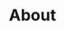 ---
title: About
layout: about

about_me: |
  I am an Assistant Professor in the School of Computing at Grand Valley State University.
  My research intersects computer science and evolution, applying the principles of each field to advance the other.
  Broadly, my work focuses on (1) developing digital systems to investigate fundamental questions about how evolution works, (2) harnessing our understanding of evolution to engineer new algorithms to solve challenging computational problems, and (3) facilitating knowledge transfer between the fields of evolutionary biology and evolutionary computing.
  To learn more, check out my [publications](https://lalejini.com/publications) or feel free to reach out!
  Code for all of my projects is open source and available on [GitHub (@amlalejini)](https://github.com/amlalejini), and the slides for many of my past talks can be found [here](https://lalejini.com/cv/).

about_me_img: "/imgs/me/2022-07-dolson-nahum-wedding.png"
about_me_img_caption: |
  (photo credit Arrae Photography)

---